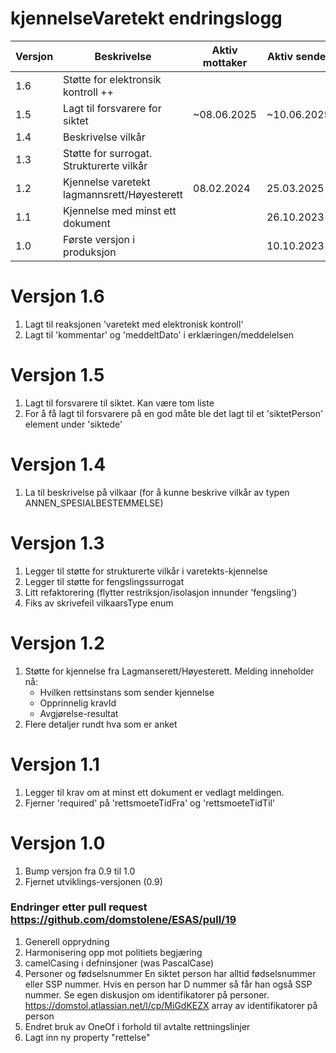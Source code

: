 # kjennelseVaretekt endringslogg
| Versjon | Beskrivelse                                | Aktiv mottaker | Aktiv sender |
|---------|--------------------------------------------|----------------|--------------|
| 1.6     | Støtte for elektronsik kontroll ++         |                |              |
| 1.5     | Lagt til forsvarere for siktet             | ~08.06.2025    | ~10.06.2025  |
| 1.4     | Beskrivelse vilkår                         |                |              |
| 1.3     | Støtte for surrogat. Strukturerte vilkår   |                |              |
| 1.2     | Kjennelse varetekt lagmannsrett/Høyesterett | 08.02.2024     | 25.03.2025   |
| 1.1     | Kjennelse med minst ett dokument           |                | 26.10.2023   |
| 1.0     | Første versjon i produksjon                |                | 10.10.2023   |

# Versjon 1.6
1. Lagt til reaksjonen 'varetekt med elektronisk kontroll'
2. Lagt til 'kommentar' og 'meddeltDato' i erklæringen/meddelelsen

# Versjon 1.5
1. Lagt til forsvarere til siktet. Kan være tom liste
2. For å få lagt til forsvarere på en god måte ble det lagt til et 'siktetPerson' element under 'siktede'

# Versjon 1.4

1. La til beskrivelse på vilkaar (for å kunne beskrive vilkår av typen ANNEN_SPESIALBESTEMMELSE)

# Versjon 1.3
1. Legger til støtte for strukturerte vilkår i varetekts-kjennelse
2. Legger til støtte for fengslingssurrogat
3. Litt refaktorering (flytter restriksjon/isolasjon innunder 'fengsling')
4. Fiks av skrivefeil vilkaarsType enum

# Versjon 1.2
1. Støtte for kjennelse fra Lagmanserett/Høyesterett. Melding inneholder nå:
   * Hvilken rettsinstans som sender kjennelse
   * Opprinnelig kravId
   * Avgjørelse-resultat
2. Flere detaljer rundt hva som er anket

# Versjon 1.1
1. Legger til krav om at minst ett dokument er vedlagt meldingen.
2. Fjerner 'required' på 'rettsmoeteTidFra' og 'rettsmoeteTidTil'

# Versjon 1.0
1. Bump versjon fra 0.9 til 1.0
2. Fjernet utviklings-versjonen (0.9)

### Endringer etter pull request https://github.com/domstolene/ESAS/pull/19
1. Generell opprydning
2. Harmonisering opp mot politiets begjæring
3. camelCasing i defninsjoner (was PascalCase)
4. Personer og fødselsnummer
   En siktet person har alltid fødselsnummer eller SSP nummer.
   Hvis en person har D nummer så får han også SSP nummer.
   Se egen diskusjon om identifikatorer på personer.
   https://domstol.atlassian.net/l/cp/MiGdKEZX
   array av identifikatorer på person
5. Endret bruk av OneOf i forhold til avtalte rettningslinjer
6. Lagt inn ny property "rettelse"




